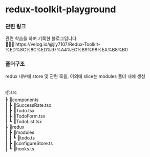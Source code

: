 # redux-toolkit-playground
<h3>관련 링크</h3>
관련 학습을 하며 기록한 블로그입니다.
<br />
👩🏻‍💻 https://velog.io/@jiy7107/Redux-Toolkit-%ED%8C%8C%ED%97%A4%EC%B9%98%EA%B8%B0

<h3>폴더구조</h3>  
redux 내부에 store 및 관련 훅을, 이외에 slice는 modules 폴더 내에 생성
<br />
<br />

📦src  
 ┣ 📂components  
 ┃ ┣ 📜SuccessRate.tsx  
 ┃ ┣ 📜Todo.tsx  
 ┃ ┣ 📜TodoForm.tsx  
 ┃ ┗ 📜TodoList.tsx  
 ┣ 📂redux  
 ┃ ┣ 📂modules  
 ┃ ┃ ┗ 📜todo.ts  
 ┃ ┣ 📜configureStore.ts  
 ┃ ┗ 📜hooks.ts  
